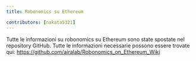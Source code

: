 ```yaml
---
title: Robonomics su Ethereum

contributors: [nakata5321]
---
```


Tutte le informazioni su robonomics su Ethereum sono state spostate nel repository GitHub. Tutte le informazioni necessarie possono essere trovate qui: https://github.com/airalab/Robonomics_on_Ethereum_Wiki